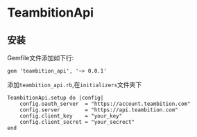 # TeambitionApi

## 安装

Gemfile文件添加如下行:

    gem 'teambition_api', '~> 0.0.1'

添加`teambition_api.rb`,在`initializers`文件夹下

    TeambitionApi.setup do |config|
        config.oauth_server  = "https://account.teambition.com"
        config.server        = "https://api.teambition.com"
        config.client_key    = "your_key"
        config.client_secret = "your_secrect"
    end
